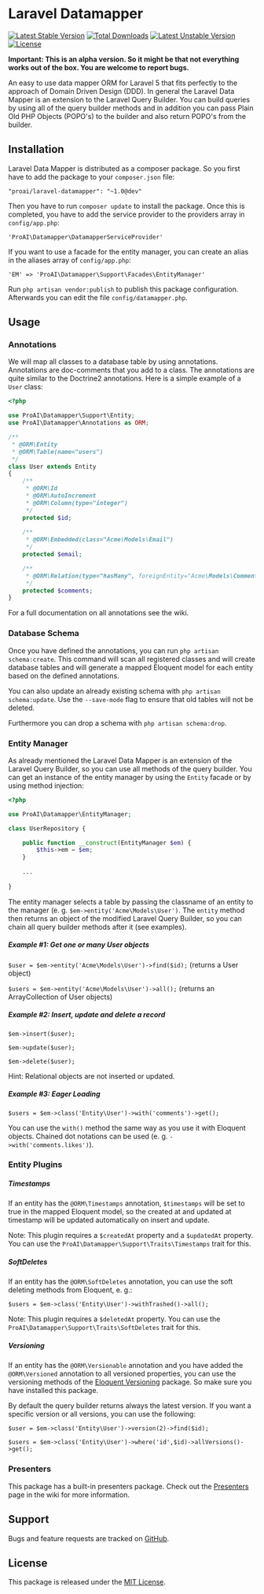 # Laravel Datamapper

[![Latest Stable Version](https://poser.pugx.org/proai/laravel-datamapper/v/stable)](https://packagist.org/packages/proai/laravel-datamapper) [![Total Downloads](https://poser.pugx.org/proai/laravel-datamapper/downloads)](https://packagist.org/packages/proai/laravel-datamapper) [![Latest Unstable Version](https://poser.pugx.org/proai/laravel-datamapper/v/unstable)](https://packagist.org/packages/proai/laravel-datamapper) [![License](https://poser.pugx.org/proai/laravel-datamapper/license)](https://packagist.org/packages/proai/laravel-datamapper)

**Important: This is an alpha version. So it might be that not everything works out of the box. You are welcome to report bugs.**

An easy to use data mapper ORM for Laravel 5 that fits perfectly to the approach of Domain Driven Design (DDD). In general the Laravel Data Mapper is an extension to the Laravel Query Builder. You can build queries by using all of the query builder methods and in addition you can pass Plain Old PHP Objects (POPO's) to the builder and also return POPO's from the builder.

## Installation

Laravel Data Mapper is distributed as a composer package. So you first have to add the package to your `composer.json` file:

```
"proai/laravel-datamapper": "~1.0@dev"
```

Then you have to run `composer update` to install the package. Once this is completed, you have to add the service provider to the providers array in `config/app.php`:

```
'ProAI\Datamapper\DatamapperServiceProvider'
```

If you want to use a facade for the entity manager, you can create an alias in the aliases array of `config/app.php`:

```
'EM' => 'ProAI\Datamapper\Support\Facades\EntityManager'
```

Run `php artisan vendor:publish` to publish this package configuration. Afterwards you can edit the file `config/datamapper.php`.

## Usage

### Annotations

We will map all classes to a database table by using annotations. Annotations are doc-comments that you add to a class. The annotations are quite similar to the Doctrine2 annotations. Here is a simple example of a `User` class:

```php
<?php

use ProAI\Datamapper\Support\Entity;
use ProAI\Datamapper\Annotations as ORM;

/**
 * @ORM\Entity
 * @ORM\Table(name="users")
 */
class User extends Entity
{
    /**
     * @ORM\Id
     * @ORM\AutoIncrement
     * @ORM\Column(type="integer")
     */
    protected $id;
    
    /**
     * @ORM\Embedded(class="Acme\Models\Email")
     */
    protected $email;

    /**
     * @ORM\Relation(type="hasMany", foreignEntity="Acme\Models\Comment")
     */
    protected $comments;
}
```

For a full documentation on all annotations see the wiki.

### Database Schema

Once you have defined the annotations, you can run `php artisan schema:create`. This command will scan all registered classes and will create database tables and will generate a mapped Eloquent model for each entity based on the defined annotations.

You can also update an already existing schema with `php artisan schema:update`. Use the `--save-mode` flag to ensure that old tables will not be deleted.

Furthermore you can drop a schema with `php artisan schema:drop`.

### Entity Manager

As already mentioned the Laravel Data Mapper is an extension of the Laravel Query Builder, so you can use all methods of the query builder. You can get an instance of the entity manager by using the `Entity` facade or by using method injection:

```php
<?php

use ProAI\Datamapper\EntityManager;

class UserRepository {

    public function __construct(EntityManager $em) {
        $this->em = $em;
    }
    
    ...
    
}
```

The entity manager selects a table by passing the classname of an entity to the manager (e. g. `$em->entity('Acme\Models\User')`. The `entity` method then returns an object of the modified Laravel Query Builder, so you can chain all query builder methods after it (see examples).

##### Example #1: Get one or many User objects

`$user = $em->entity('Acme\Models\User')->find($id);` (returns a User object)

`$users = $em->entity('Acme\Models\User')->all();` (returns an ArrayCollection of User objects)

##### Example #2: Insert, update and delete a record

`$em->insert($user);`

`$em->update($user);`

`$em->delete($user);`

Hint: Relational objects are not inserted or updated.

##### Example #3: Eager Loading

`$users = $em->class('Entity\User')->with('comments')->get();`

You can use the `with()` method the same way as you use it with Eloquent objects. Chained dot notations can be used (e. g. `->with('comments.likes')`).

### Entity Plugins

##### Timestamps

If an entity has the `@ORM\Timestamps` annotation, `$timestamps` will be set to true in the mapped Eloquent model, so the created at and updated at timestamp will be updated automatically on insert and update.

Note: This plugin requires a `$createdAt` property and a `$updatedAt` property. You can use the `ProAI\Datamapper\Support\Traits\Timestamps` trait for this.

##### SoftDeletes

If an entity has the `@ORM\SoftDeletes` annotation, you can use the soft deleting methods from Eloquent, e. g.:

`$users = $em->class('Entity\User')->withTrashed()->all();`

Note: This plugin requires a `$deletedAt` property. You can use the `ProAI\Datamapper\Support\Traits\SoftDeletes` trait for this.

##### Versioning

If an entity has the `@ORM\Versionable` annotation and you have added the `@ORM\Versioned` annotation to all versioned properties, you can use the versioning methods of the [Eloquent Versioning](https://github.com/proai/eloquent-versioning) package. So make sure you have installed this package.

By default the query builder returns always the latest version. If you want a specific version or all versions, you can use the following:

`$user = $em->class('Entity\User')->version(2)->find($id);`

`$users = $em->class('Entity\User')->where('id',$id)->allVersions()->get();`

### Presenters

This package has a built-in presenters package. Check out the [Presenters](https://github.com/ProAI/laravel-datamapper/wiki/Presenters) page in the wiki for more information.

## Support

Bugs and feature requests are tracked on [GitHub](https://github.com/proai/laravel-datamapper/issues).

## License

This package is released under the [MIT License](LICENSE).
